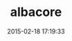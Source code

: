 ---
layout: post
title:  "albacore"
repo:   "Albacore/albacore"
date:   2015-02-18 17:19:33
gemurl: http://albacorebuild.net
---